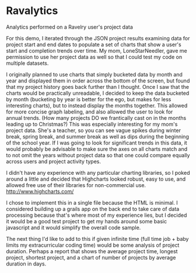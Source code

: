 Ravalytics
==========

Analytics performed on a Ravelry user's project data

For this demo, I iterated through the JSON project results examining data for project start and end dates to populate a set of charts that show a user's start and completion trends over time. My mom, LoneStarNeedler, gave me permission to use her project data as well so that I could test my code on multiple datasets.

I originally planned to use charts that simply bucketed data by month and year and displayed them in order across the bottom of the screen, but found that my project history goes back further than I thought.  Once I saw that the charts would be practically unreadable, I decided to keep the data bucketed by month (bucketing by year is better for the ego, but makes for less interesting charts), but to instead display the months together. This allowed for more concise graph labeling, and also allowed the user to look for annual trends.  (How many projects DO we frantically cast on in the months leading up to Christmas?)  This was especially interesting for my mom's project data.  She's a teacher, so you can see vague spikes during winter break, spring break, and summer break as well as dips during the beginning of the school year.  If I was going to look for significant trends in this data, it would probably be advisable to make sure the axes on all charts match and to not omit the years without project data so that one could compare equally across users and project activity types.

I didn't have any experience with any particular charting libraries, so I poked around a little and decided that Highcharts looked robust, easy to use, and allowed free use of their libraries for non-commercial use. <http://www.highcharts.com/>

I chose to implement this in a single file because the HTML is minimal.  I considered building up a grails app on the back end to take care of data processing because that's where most of my experience lies, but I decided it would be a good test project to get my hands around some basic javascript and it would simplify the overall code sample.

The next thing I'd like to add to this if given infinite time (full time job + baby limits my extracurricular coding time) would be some analysis of project duration. Perhaps a report that shows the average project time, longest project, shortest project, and a chart of number of projects by average duration in days.